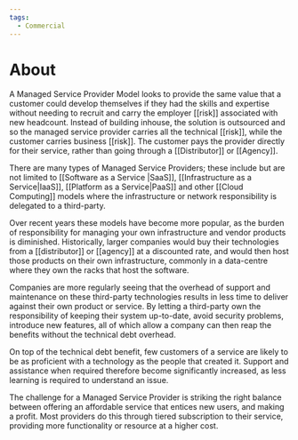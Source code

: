 ```yaml
---
tags:
  - Commercial
---
```

# About
A Managed Service Provider Model looks to provide the same value that a customer could develop themselves if they had the skills and expertise without needing to recruit and carry the employer [[risk]] associated with new headcount. Instead of building inhouse, the solution is outsourced and so the managed service provider carries all the technical [[risk]], while the customer carries business [[risk]]. The customer pays the provider directly for their service, rather than going through a [[Distributor]] or [[Agency]].

There are many types of Managed Service Providers; these include but are not limited to [[Software as a Service |SaaS]], [[Infrastructure as a Service|IaaS]], [[Platform as a Service|PaaS]] and other [[Cloud Computing]] models where the infrastructure or network responsibility is delegated to a third-party.

Over recent years these models have become more popular, as the burden of responsibility for managing your own infrastructure and vendor products is diminished. Historically, larger companies would buy their technologies from a [[distributor]] or [[agency]] at a discounted rate, and would then host those products on their own infrastructure, commonly in a data-centre where they own the racks that host the software.

Companies are more regularly seeing that the overhead of support and maintenance on these third-party technologies results in less time to deliver against their own product or service. By letting a third-party own the responsibility of keeping their system up-to-date, avoid security problems, introduce new features, all of which allow a company can then reap the benefits without the technical debt overhead.

On top of the technical debt benefit, few customers of a service are likely to be as proficient with a technology as the people that created it. Support and assistance when required therefore become significantly increased, as less learning is required to understand an issue.

The challenge for a Managed Service Provider is striking the right balance between offering an affordable service that entices new users, and making a profit. Most providers do this through tiered subscription to their service, providing more functionality or resource at a higher cost.